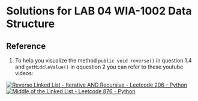 # Solutions for LAB 04 WIA-1002 Data Structure

## Reference
1.  To help you visualize the method ```public void reverse()``` in question 1.4 and ```getMiddleValue()``` in qquestion 2 you can refer to these youtube videos:

  [![Reverse Linked List - Iterative AND Recursive - Leetcode 206 - Python](https://ytcards.demolab.com/?id=G0_I-ZF0S38&title=Reverse+Linked+List+-+Iterative+AND+Recursive+-+Leetcode+206+-+Python&lang=en&timestamp=0&background_color=%230d1117&title_color=%23ffffff&stats_color=%23dedede&max_title_lines=1&width=350&border_radius=10 "Reverse Linked List - Iterative AND Recursive - Leetcode 206 - Python")](https://youtu.be/G0_I-ZF0S38)
  [![Middle of the Linked List - Leetcode 876 - Python](https://ytcards.demolab.com/?id=A2_ldqM4QcY&title=Middle+of+the+Linked+List+-+Leetcode+876+-+Python&lang=en&timestamp=0&background_color=%230d1117&title_color=%23ffffff&stats_color=%23dedede&max_title_lines=1&width=350&border_radius=10 "Middle of the Linked List - Leetcode 876 - Python")](https://youtu.be/A2_ldqM4QcY)


